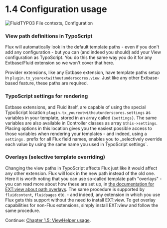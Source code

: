 1.4 Configuration usage
=======================

![FluidTYPO3 File contexts, Configuration](../Images/FileContext/Configuration.svgz)

### View path definitions in TypoScript

Flux will automatically look in the default template paths - even if you don't add any configuration - but you can (and indeed you should) add your View configuration as TypoScript. You do this the same way you do it for any Extbase/Fluid extension so we won't cover that here.

Provider extensions, like any Extbase extension, have template paths setup in `plugin.tx_yourextwithoutunderscores.view`. Just like any other Extbase-based feature, these paths are required.

### TypoScript settings for rendering

Extbase extensions, and Fluid itself, are capable of using the special TypoScript location `plugin.tx_yourextwithoutunderscores.settings` as variables in your template, stored in an array called `{settings}`. The same variables are also available in Controller classes as array `$this->settings`. Placing options in this location gives you the easiest possible access to those variables when rendering your templates - and indeed, using a `settings.` prefix for all Flux field names, enables you to _selectively override each value by using the same name you used in TypoScript settings`.

### Overlays (selective template overriding)

Changing the view paths in TypoScript affects Flux just like it would affect any other extension. Flux will look in the new path instead of the old one. Here it is worth noting that you can use so-called template path "overlays" - you can read more about how these are set up, in [the documentation for EXT:view about path overlays](https://github.com/FluidTYPO3/view#template-path-overlays). The same procedure is supported by `fluidcontent`, `fluidpages` etc. - and indeed, any extension in which you use Flux gets this support without the need to install EXT:view. To get overlay capabilities for non-Flux extensions, simply install EXT:view and follow the same procedure.

Continue: [Chapter 1.5: ViewHelper usage](1.5.ViewHelperUsage.md).
